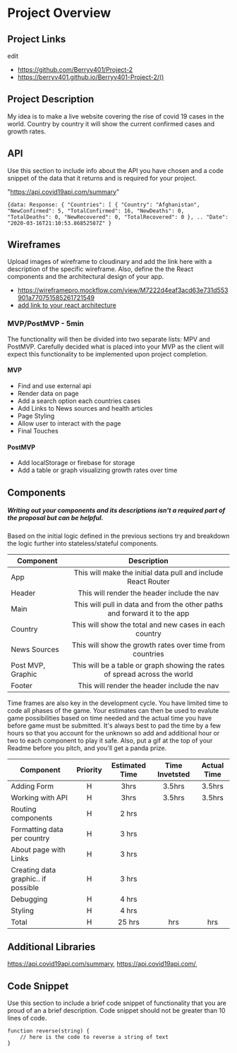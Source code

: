 # Project Overview

## Project Links
edit
- https://github.com/Berryv401/Project-2
- https://berryv401.github.io/Berryv401-Project-2/()

## Project Description

My idea is to make a live website covering the rise of covid 19 cases in the world. Country by country it will show the current confirmed cases and growth rates.

## API

Use this section to include info about the API you have chosen and a code snippet of the data that it returns and is required for your project. 

"https://api.covid19api.com/summary"
```
{data: Response: { "Countries": [ { "Country": "Afghanistan", "NewConfirmed": 5, "TotalConfirmed": 16, "NewDeaths": 0, "TotalDeaths": 0, "NewRecovered": 0, "TotalRecovered": 0 }, .. "Date": "2020-03-16T21:10:53.86852587Z" }
```


## Wireframes

Upload images of wireframe to cloudinary and add the link here with a description of the specific wireframe. Also, define the the React components and the architectural design of your app.

- https://wireframepro.mockflow.com/view/M7222d4eaf3acd63e731d553901a770751585261721549
- [add link to your react architecture]()


### MVP/PostMVP - 5min

The functionality will then be divided into two separate lists: MPV and PostMVP.  Carefully decided what is placed into your MVP as the client will expect this functionality to be implemented upon project completion.  

#### MVP 
- Find and use external api 
- Render data on page
- Add a search option each countries cases
- Add Links to News sources and health articles
- Page Styling
- Allow user to interact with the page
- Final Touches

#### PostMVP 

- Add localStorage or firebase for storage
- Add a table or graph visualizing growth rates over time

## Components
##### Writing out your components and its descriptions isn't a required part of the proposal but can be helpful.

Based on the initial logic defined in the previous sections try and breakdown the logic further into stateless/stateful components. 

| Component | Description | 
| --- | :---: |  
| App | This will make the initial data pull and include React Router| 
| Header | This will render the header include the nav | 
| Main | This will pull in data and from the other paths and forward it to the app |
| Country | This will show the total and new cases in each country |
| News Sources | This will show the growth rates over time from countries |
| Post MVP, Graphic | This will be a table or graph showing the rates of spread across the world |
| Footer | This will render the header include the nav | 


Time frames are also key in the development cycle.  You have limited time to code all phases of the game.  Your estimates can then be used to evalute game possibilities based on time needed and the actual time you have before game must be submitted. It's always best to pad the time by a few hours so that you account for the unknown so add and additional hour or two to each component to play it safe. Also, put a gif at the top of your Readme before you pitch, and you'll get a panda prize.

| Component | Priority | Estimated Time | Time Invetsted | Actual Time |
| --- | :---: |  :---: | :---: | :---: |
| Adding Form | H | 3hrs| 3.5hrs | 3.5hrs |
| Working with API | H | 3hrs| 3.5hrs | 3.5hrs |
| Routing components | H | 2 hrs | |
| Formatting data per country | H | 3 hrs | |
| About page with Links | H | 3 hrs | |
| Creating data graphic.. if possible | H | 3 hrs | |
| Debugging | H | 4 hrs | |
| Styling | H | 4 hrs | |
| Total | H | 25 hrs| hrs | hrs |

## Additional Libraries
 https://api.covid19api.com/summary, https://api.covid19api.com/, 
## Code Snippet

Use this section to include a brief code snippet of functionality that you are proud of an a brief description.  Code snippet should not be greater than 10 lines of code. 

```
function reverse(string) {
	// here is the code to reverse a string of text
}
```
